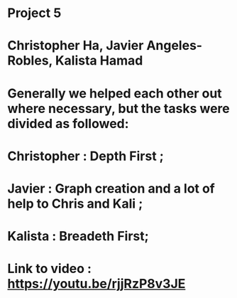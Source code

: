 # Project 5
# Christopher Ha, Javier Angeles-Robles, Kalista Hamad
# Generally we helped each other out where necessary, but the tasks were divided as followed:
# Christopher : Depth First ; 
# Javier : Graph creation and a lot of help to Chris and Kali ; 
# Kalista : Breadeth First; 
# Link to video : https://youtu.be/rjjRzP8v3JE
